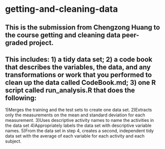 # getting-and-cleaning-data
## This is the submission from Chengzong Huang to the course getting and cleaning data peer-graded project.
## This includes: 1) a tidy data set; 2) a code book that describes the variables, the data, and any transformations or work that you performed to clean up the data called CodeBook.md; 3) one R script called run_analysis.R that does the following:
 1)Merges the training and the test sets to create one data set.
 2)Extracts only the measurements on the mean and standard deviation for each measurement. 
 3)Uses descriptive activity names to name the activities in the data set
 4)Appropriately labels the data set with descriptive variable names. 
 5)From the data set in step 4, creates a second, independent tidy data set with the average of each variable for each activity and each subject.
